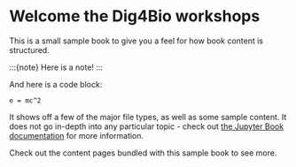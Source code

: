 # Welcome the Dig4Bio workshops

This is a small sample book to give you a feel for how book content is
structured.

:::{note}
Here is a note!
:::

And here is a code block:

```
e = mc^2
```
It shows off a few of the major file types, as well as some sample content.
It does not go in-depth into any particular topic - check out [the Jupyter Book documentation](https://jupyterbook.org) for more information.

Check out the content pages bundled with this sample book to see more.

```{tableofcontents}
```
